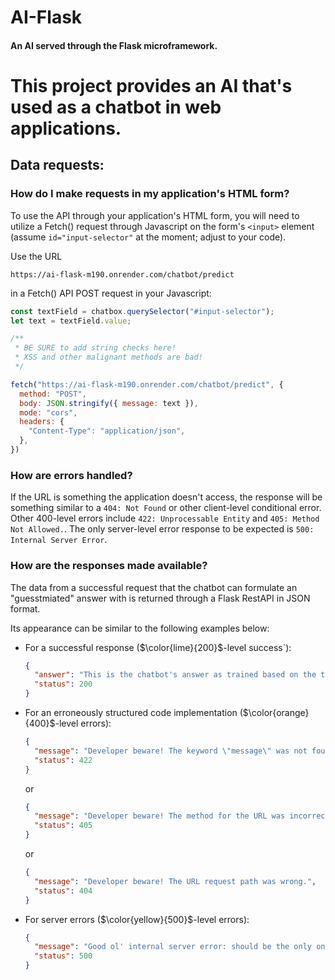 # AI-Flask

#### An AI served through the Flask microframework.

# This project provides an AI that's used as a chatbot in web applications.

## Data requests:

### How do I make requests in my application's HTML form?

  To use the API through your application's HTML form, you will need to utilize a Fetch() request through Javascript on the form's `<input>` element (assume `id="input-selector"` at the moment; adjust to your code).

  Use the URL
  ```
  https://ai-flask-m190.onrender.com/chatbot/predict
  ```
  in a Fetch() API POST request in your Javascript:
  ```javascript
  const textField = chatbox.querySelector("#input-selector");
  let text = textField.value;

  /**
   * BE SURE to add string checks here!
   * XSS and other malignant methods are bad!
   */

  fetch("https://ai-flask-m190.onrender.com/chatbot/predict", {
    method: "POST",
    body: JSON.stringify({ message: text }),
    mode: "cors",
    headers: {
      "Content-Type": "application/json",
    },
  })
  ```

  ### How are errors handled?

  If the URL is something the application doesn't access, the response will be something similar to a `404: Not Found` or other client-level conditional error. Other 400-level errors include `422: Unprocessable Entity` and `405: Method Not Allowed.`. The only server-level error response to be expected is `500: Internal Server Error`.

  ### How are the responses made available?

  The data from a successful request that the chatbot can formulate an "guesstmiated" answer with is returned through a Flask RestAPI in JSON format.

  Its appearance can be similar to the following examples below:
  - For a successful response ($\color{lime}{200}$-level success`):
      ```json
      {
        "answer": "This is the chatbot's answer as trained based on the text input. Yay! Show it to the user! Chances can be that the user needs to rephrase.",
        "status": 200 
      }
      ```

  - For an erroneously structured code implementation ($\color{orange}{400}$-level errors):
      ```json
      {
        "message": "Developer beware! The keyword \"message\" was not found in the JSON request object.",
        "status": 422
      }
      ```
      or
      ```json
      {
        "message": "Developer beware! The method for the URL was incorrect. should be a POST request.",
        "status": 405
      }
      ```
      or
      ```json
      {
        "message": "Developer beware! The URL request path was wrong.",
        "status": 404
      }
      ```
    
  - For server errors ($\color{yellow}{500}$-level errors):
      ```json
      {
        "message": "Good ol' internal server error: should be the only one. Contact the AI API server's owner!",
        "status": 500
      }
      ```
